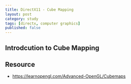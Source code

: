 ```yaml
---
title: DirectX11 - Cube Mapping
layout: post
category: study
tags: [directx, computer graphics]
published: false
---
```




## Introdcution to Cube Mapping

## Resource
* https://learnopengl.com/Advanced-OpenGL/Cubemaps